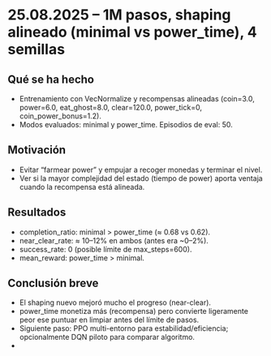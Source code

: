 # 25.08.2025 – 1M pasos, shaping alineado (minimal vs power_time), 4 semillas

## Qué se ha hecho

* Entrenamiento con VecNormalize y recompensas alineadas
(coin=3.0, power=6.0, eat_ghost=8.0, clear=120.0, power_tick=0, coin_power_bonus=1.2).
* Modos evaluados: minimal y power_time. Episodios de eval: 50.

## Motivación

* Evitar “farmear power” y empujar a recoger monedas y terminar el nivel.
* Ver si la mayor complejidad del estado (tiempo de power) aporta ventaja cuando la recompensa está alineada.

## Resultados

* completion_ratio: minimal > power_time (≈ 0.68 vs 0.62).
* near_clear_rate: ≈ 10–12% en ambos (antes era ~0–2%).
* success_rate: 0 (posible límite de max_steps=600).
* mean_reward: power_time > minimal.

## Conclusión breve

* El shaping nuevo mejoró mucho el progreso (near-clear).
* power_time monetiza más (recompensa) pero convierte ligeramente peor ese puntuar en limpiar antes del límite de pasos.
* Siguiente paso: PPO multi-entorno para estabilidad/eficiencia; opcionalmente DQN piloto para comparar algoritmo.
* 